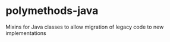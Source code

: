 # polymethods-java
Mixins for Java classes to allow migration of legacy code to new implementations
